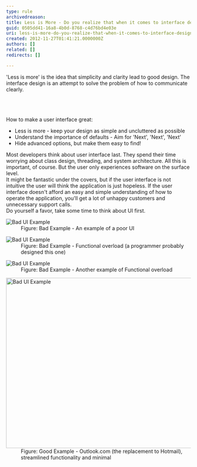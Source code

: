 ```yaml
---
type: rule
archivedreason: 
title: Less is More - Do you realize that when it comes to interface design 'less is more'?
guid: 0505dd41-16a8-4b0d-8768-c4d76bd4e03e
uri: less-is-more-do-you-realize-that-when-it-comes-to-interface-design-less-is-more
created: 2012-11-27T01:41:21.0000000Z
authors: []
related: []
redirects: []

---
```



<p>'Less is more' is the idea that simplicity and clarity lead to good design. The interface design is an attempt to solve the problem of how to communicate clearly.</p>
<br><excerpt class='endintro'></excerpt><br>
​<div>How to make a user interface great&#58;</div>
<ul><li>Less is more - keep your design as simple and uncluttered as possible</li>
<li>Understand the importance of defaults - Aim for 'Next', 'Next', 'Next'</li>
<li>Hide advanced options, but make them easy to find!</li></ul>
<div>Most developers think about user interface last. They spend their time worrying about class design, threading, and system architecture. All this is important, of course. But the user only experiences software on the surface level.</div>
<div>It might be fantastic under the covers, but if the user interface is not intuitive the user will think the application is just hopeless. If the user interface doesn't afford an easy and simple understanding of how to operate the application, you'll get a lot of unhappy customers and unnecessary support calls.</div>
<div>Do yourself a favor, take some time to think about UI first.</div>
<dl class="badImage"><dt><img src="http&#58;//www.ssw.com.au/ssw/Standards/Rules/Images/badui2.jpg" alt="Bad UI Example" /></dt>
<dd>Figure&#58; Bad Example - An example of a poor UI</dd></dl>
<dl class="badImage"><dt><img src="http&#58;//www.ssw.com.au/ssw/Standards/Rules/Images/bad-functionaloverload1.jpg" alt="Bad UI Example" /></dt>
<dd>Figure&#58; Bad Example - Functional overload (a programmer probably designed this one)</dd></dl>
<dl class="badImage"><dt><img src="http&#58;//www.ssw.com.au/ssw/Standards/Rules/Images/bad-functionaloverload2.jpg" alt="Bad UI Example" /></dt>
<dd>Figure&#58; Bad Example - Another example of Functional overload</dd></dl>
<dl class="goodImage"><dt><img width="601" height="465" src="/DesignandPresentation/RulestoBetterInterfacesGeneral/PublishingImages/OutlookCom.png" alt="Bad UI Example" /></dt>
<dd>Figure&#58; Good Example - Outlook.com (the replacement to Hotmail), streamlined functionality and minimal</dd></dl>
<p><br></p>



